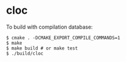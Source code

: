 # cloc

To build with compilation database:

```
$ cmake . -DCMAKE_EXPORT_COMPILE_COMMANDS=1
$ make
$ make build # or make test
$ ./build/cloc
```
